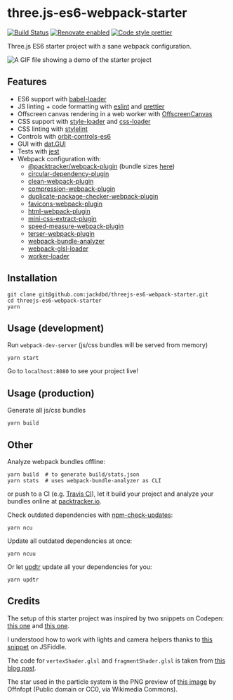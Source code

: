 # three.js-es6-webpack-starter

[![Build Status](https://travis-ci.org/jackdbd/threejs-es6-webpack-starter.svg?branch=master)](https://travis-ci.org/jackdbd/threejs-es6-webpack-starter) [![Renovate enabled](https://img.shields.io/badge/renovate-enabled-brightgreen.svg)](https://renovateapp.com/) [![Code style prettier](https://img.shields.io/badge/code_style-prettier-ff69b4.svg?style=flat-square)](https://github.com/prettier/prettier)

Three.js ES6 starter project with a sane webpack configuration.

![A GIF file showing a demo of the starter project](https://github.com/jackdbd/threejs-es6-webpack-starter/blob/main/demo.gif?raw=true "A scene with a spotlight, a directional light, an ambient light, a particle system, a custom material and several helpers.")

## Features

- ES6 support with [babel-loader](https://github.com/babel/babel-loader)
- JS linting + code formatting with [eslint](https://eslint.org/) and [prettier](https://github.com/prettier/prettier)
- Offscreen canvas rendering in a web worker with [OffscreenCanvas](https://developer.mozilla.org/en-US/docs/Web/API/OffscreenCanvas)
- CSS support with [style-loader](https://github.com/webpack-contrib/style-loader)
  and [css-loader](https://github.com/webpack-contrib/css-loader)
- CSS linting with [stylelint](https://stylelint.io/)
- Controls with [orbit-controls-es6](https://www.npmjs.com/package/orbit-controls-es6)
- GUI with [dat.GUI](https://github.com/dataarts/dat.gui)
- Tests with [jest](https://jestjs.io/en/)
- Webpack configuration with:
  - [@packtracker/webpack-plugin](https://github.com/packtracker/webpack-plugin) (bundle sizes [here](https://app.packtracker.io/organizations/129/projects/110))
  - [circular-dependency-plugin](https://github.com/aackerman/circular-dependency-plugin)
  - [clean-webpack-plugin](https://github.com/johnagan/clean-webpack-plugin)
  - [compression-webpack-plugin](https://github.com/webpack-contrib/compression-webpack-plugin)
  - [duplicate-package-checker-webpack-plugin](https://github.com/darrenscerri/duplicate-package-checker-webpack-plugin)
  - [favicons-webpack-plugin](https://github.com/jantimon/favicons-webpack-plugin)
  - [html-webpack-plugin](https://github.com/jantimon/html-webpack-plugin)
  - [mini-css-extract-plugin](https://github.com/webpack-contrib/mini-css-extract-plugin)
  - [speed-measure-webpack-plugin](https://github.com/stephencookdev/speed-measure-webpack-plugin)
  - [terser-webpack-plugin](https://github.com/webpack-contrib/terser-webpack-plugin/)
  - [webpack-bundle-analyzer](https://github.com/th0r/webpack-bundle-analyzer)
  - [webpack-glsl-loader](https://github.com/grieve/webpack-glsl-loader)
  - [worker-loader](https://github.com/webpack-contrib/worker-loader)

## Installation

```shell
git clone git@github.com:jackdbd/threejs-es6-webpack-starter.git
cd threejs-es6-webpack-starter
yarn
```

## Usage (development)

Run `webpack-dev-server` (js/css bundles will be served from memory)

```shell
yarn start
```

Go to `localhost:8080` to see your project live!

## Usage (production)

Generate all js/css bundles

```shell
yarn build
```

## Other

Analyze webpack bundles offline:

```shell
yarn build  # to generate build/stats.json
yarn stats  # uses webpack-bundle-analyzer as CLI
```

or push to a CI (e.g. [Travis CI](https://travis-ci.com/)), let it build your project and analyze your bundles online at [packtracker.io](https://packtracker.io/).

Check outdated dependencies with [npm-check-updates](https://github.com/tjunnone/npm-check-updates):

```shell
yarn ncu
```

Update all outdated dependencies at once:

```shell
yarn ncuu
```

Or let [updtr](https://github.com/peerigon/updtr) update all your dependencies for you:

```shell
yarn updtr
```

## Credits

The setup of this starter project was inspired by two snippets on Codepen: [this one](http://codepen.io/mo4_9/pen/VjqRQX) and [this one](https://codepen.io/iamphill/pen/jPYorE).

I understood how to work with lights and camera helpers thanks to
[this snippet](http://jsfiddle.net/f17Lz5ux/5131/) on JSFiddle.

The code for `vertexShader.glsl` and `fragmentShader.glsl` is taken from
[this blog post](http://blog.cjgammon.com/threejs-custom-shader-material).

The star used in the particle system is the PNG preview of [this image](https://commons.wikimedia.org/wiki/File:Star_icon-72a7cf.svg) by Offnfopt
(Public domain or CC0, via Wikimedia Commons).
